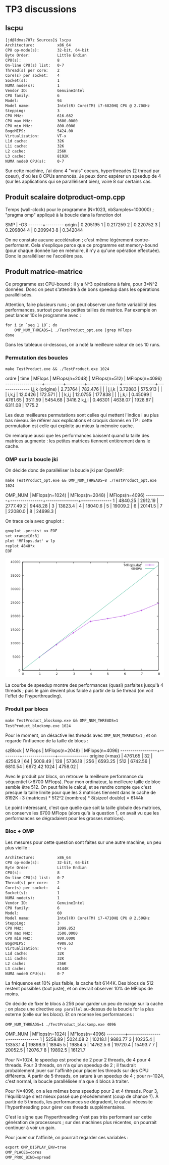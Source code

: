 

# TP3 discussions


## lscpu
```
[jd@ldmas707z Sources]$ lscpu
Architecture:          x86_64
CPU op-mode(s):        32-bit, 64-bit
Byte Order:            Little Endian
CPU(s):                8
On-line CPU(s) list:   0-7
Thread(s) per core:    2
Core(s) per socket:    4
Socket(s):             1
NUMA node(s):          1
Vendor ID:             GenuineIntel
CPU family:            6
Model:                 94
Model name:            Intel(R) Core(TM) i7-6820HQ CPU @ 2.70GHz
Stepping:              3
CPU MHz:               616.662
CPU max MHz:           3600.0000
CPU min MHz:           800.0000
BogoMIPS:              5424.00
Virtualization:        VT-x
L1d cache:             32K
L1i cache:             32K
L2 cache:              256K
L3 cache:              8192K
NUMA node0 CPU(s):     0-7
```

Sur cette machine, j'ai donc 4 "vrais" coeurs, hyperthreadés (2 thread par coeur), d'où les 8 CPUs annoncés.
Je peux donc espérer un speedup de 4 (sur les applications qui se parallèlisent bien), voire 8 sur certains cas. 


## Produit scalaire dotproduct-omp.cpp

Temps (wall-clock) pour le programme (N=1023, nbSamples=100000) ; "pragma omp" appliqué à la boucle dans la fonction dot

SMP    | -O3
-------+---------
origin | 0.205195
1      | 0.217259
2      | 0.220752
3      | 0.209804
4      | 0.209943
8      | 0.342044

On ne constate aucune accélération ; c'est même légèrement contre-performant.
Cela s'explique parce que ce programme est memory-bound (pour chaque donnée lue en mémoire, il n'y a qu'une opération effectuée). Donc le paralléliser ne l'accélère pas. 





## Produit matrice-matrice


Ce programme est CPU-bound : il y a N^3 opérations à faire, pour 3*N^2 données.
Donc on peut s'attendre à de bons speedup dans les opérations parallélisées. 


Attention, faire plusieurs runs ; on peut observer une forte variabilité des performances, surtout pour les petites tailles de matrice. Par exemple on peut lancer 10x le programme avec :

```
for i in `seq 1 10`; do
    OMP_NUM_THREADS=1 ./TestProduct_opt.exe |grep MFlops
done
```
Dans les tableaux ci-dessous, on a noté la meilleure valeur de ces 10 runs.



### Permutation des boucles

`make TestProduct.exe && ./TestProduct.exe 1024`

  ordre           | time    | MFlops  | MFlops(n=2048) | MFlops(n=512)  | MFlops(n=4096)
------------------+---------+---------+----------------+----------------+---------------
i,j,k (origine)   | 2.73764 | 782.476 |                |                | 
j,i,k             | 3.72883 | 575.913 |                |                |
i,k,j             | 12.0426 | 172.571 |                |                |
k,i,j             | 12.0755 | 177.838 |                |                |
j,k,i             | 0.45099 | 4761.65 | 3511.59        | 5454.68        | 3416.2
k,j,i             | 0.46301 | 4638.07 | 1928.87        | 6311.08        | 1775.2

Les deux meilleures permutations sont celles qui mettent l'indice i au plus bas niveau.
Se référer aux explications et croquis donnés en TP : cette permutation est celle qui exploite au mieux la mémoire cache. 

On remarque aussi que les performances baissent quand la taille des matrices augmente : 
les petites matrices tiennent entièrement dans le cache. 



### OMP sur la boucle jki

On décide donc de paralléliser la boucle jki par OpenMP:

`make TestProduct_opt.exe && OMP_NUM_THREADS=8 ./TestProduct_opt.exe 1024`

  OMP_NUM | MFlops(n=1024) | MFlops(n=2048) |  MFlops(n=4096)
----------+----------------+----------------+---------------
1         |   4840.25      |     2912.19    |  2777.49
2         |   9448.28      |
3         |   13823.4      |
4         |   18040.6      |
5         |   19009.2      |
6         |   20141.5      |
7         |   22080.0      |
8         |   24698.3      |

On trace cela avec gnuplot :

```
gnuplot -persist << EOF 
set xrange[0:8]
plot 'MFlops.dat' w lp
replot 4840*x
EOF
```

![](./MFlops.png "MFlops for jki OpenMP")


La courbe de speedup montre des performances (quasi) parfaites jusqu'à 4 threads ; 
puis le gain devient plus faible à partir de la 5e thread (on voit l'effet de l'hyperthreading). 





### Produit par blocs

`make TestProduct_blockomp.exe && OMP_NUM_THREADS=1 TestProduct_blockomp.exe 1024`

Pour le moment, on désactive les threads avec `OMP_NUM_THREADS=1` ; 
et on regarde l'influence de la taille de blocs :

  szBlock         | MFlops  | MFlops(n=2048) | MFlops(n=4096)
------------------+---------+----------------+---------------
origine (=max)    | 4761.65 |
32                | 4256.9  |
64                | 5009.49 |
128               | 5736.18 |
256               | 6593.25 |
512               | 6742.56 |   6810.54      |  6672.42
1024              | 4758.02 |

Avec le produit par blocs, on retrouve la meilleure performance du séquentiel (>6700 MFlops). 
Pour mon ordinateur, la meilleure taille de bloc semble être 512.
On peut faire le calcul, et se rendre compte que c'est presque la taille limite pour que les 3 matrices tiennent dans le cache de 8192K :
 3 (matrices) * 512^2 (nombres) * 8(sizeof double) = 6144k
 
 
Le point intéressant, c'est que quelle que soit la taille globale des matrices, on conserve les 6700 MFlops (alors qu'à la question 1, on avait vu que les performances se dégradaient pour les grosses matrices).


### Bloc + OMP

Les mesures pour cette question sont faites sur une autre machine, un peu plus vieille :

```
Architecture:          x86_64
CPU op-mode(s):        32-bit, 64-bit
Byte Order:            Little Endian
CPU(s):                8
On-line CPU(s) list:   0-7
Thread(s) per core:    2
Core(s) per socket:    4
Socket(s):             1
NUMA node(s):          1
Vendor ID:             GenuineIntel
CPU family:            6
Model:                 60
Model name:            Intel(R) Core(TM) i7-4710HQ CPU @ 2.50GHz
Stepping:              3
CPU MHz:               1099.853
CPU max MHz:           3500.0000
CPU min MHz:           800.0000
BogoMIPS:              4988.63
Virtualization:        VT-x
L1d cache:             32K
L1i cache:             32K
L2 cache:              256K
L3 cache:              6144K
NUMA node0 CPU(s):     0-7
```

La fréquence est 10% plus faible, la cache fait 6144K. Des blocs de 512 restent possibles (tout juste), et on devrait observer 10% de MFlops de moins. 

On décide de fixer le blocs à 256 pour garder un peu de marge sur la cache ; 
on place une directive `omp parallel` au-dessus de la boucle for la plus externe (celle sur les blocs). 
Et on recense les performances :

`OMP_NUM_THREADS=1 ./TestProduct_blockomp.exe 4096`

 OMP_NUM | MFlops(n=1024) | MFlops(n=4096)
---------+----------------+---------------
 1       | 5258.89        | 5024.08
 2       | 10218.1        | 9883.77
 3       | 10235.4        | 13353.1
 4       | 19898.9        | 18945
 5       | 19854.5        | 14762.5
 6       | 19720.4        | 15493.7
 7       | 20052.5        | 12076.7
 8       | 19892.5        | 16121.7

Pour N=1024, le speedup est proche de 2 pour 2 threads, de 4 pour 4 threads. 
Pour 3 threads, on n'a qu'un speedup de 2 ; il faudrait probablement jouer sur l'affinité pour placer les threads sur des CPU différents. 
À partir de 5 threads, on sature à un speedup de 4 ; pour n=1024, c'est normal, la boucle parallélisée n'a que 4 blocs à traiter. 

Pour N=4096, on a les mêmes bons speedup pour 2 et 4 threads. Pour 3, l'équilibrage s'est mieux passé que précédemment (coup de chance ?).
À partir de 5 threads, les performances se dégradent, le calcul nécessite l'hyperthreading pour gérer ces threads supplémentaires.

C'est le signe que l'hyperthreading n'est pas très performant sur cette génération de processeurs ; sur des machines plus récentes, on pourrait continuer à voir un gain.


Pour jouer sur l'affinité, on pourrait regarder ces variables :
```
export OMP_DISPLAY_ENV=true
OMP_PLACES=cores
OMP_PROC_BIND=spread
```

